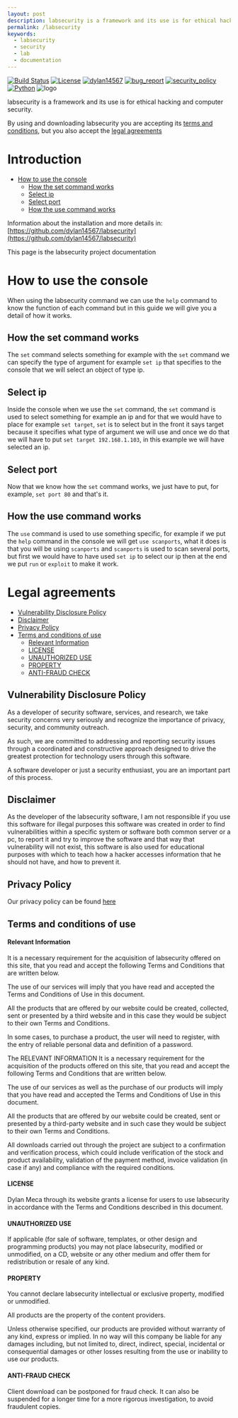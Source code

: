 ```yaml
---
layout: post
description: labsecurity is a framework and its use is for ethical hacking and computer security
permalink: /labsecurity
keywords:
  - labsecurity
  - security
  - lab
  - documentation
---
```


[![Build Status](https://img.shields.io/github/stars/dylan14567/labsecurity.svg)](https://github.com/dylan14567/labsecurity)
[![License](https://img.shields.io/github/license/dylan14567/labsecurity.svg)](https://github.com/dylan14567/labsecurity/blob/main/LICENSE)
[![dylan14567](https://img.shields.io/badge/author-dylan14567-green.svg)](https://github.com/dylan14567)
[![bug_report](https://img.shields.io/badge/bug-report-red.svg)](https://github.com/dylan14567/labsecurity/blob/main/.github/ISSUE_TEMPLATE/bug_report.md)
[![security_policy](https://img.shields.io/badge/security-policy-cyan.svg)](https://github.com/dylan14567/labsecurity/blob/main/.github/SECURITY.md)
[![Python](https://img.shields.io/badge/language-Python%20-yellow.svg)](https://www.python.org)
![logo](https://raw.githubusercontent.com/dylan14567/labsecurity/main/.github/icon.jpg)

labsecurity is a framework and its use is for ethical hacking and computer security.

By using and downloading labsecurity you are accepting its [terms and conditions](https://dylan14567.github.io/labsecurity/about#terms-and-conditions-of-use), but you also accept the [legal agreements](about)

# Introduction

- [How to use the console](#how-to-use-the-console)
  - [How the set command works](#how-the-set-command-works)
  - [Select ip](#select-ip)
  - [Select port](#select-port)
  - [How the use command works](#how-the-use-command-works)

Information about the installation and more details in: [https://github.com/dylan14567/labsecurity](https://github.com/dylan14567/labsecurity)

This page is the labsecurity project documentation

# How to use the console 

When using the labsecurity command we can use the ``` help ``` command to know the function of each command but in this guide we will give you a detail of how it works.

## How the set command works

The ``` set ``` command selects something for example with the ``` set ``` command we can specify the type of argument for example ``` set ip ``` that specifies to the console that we will select an object of type ip.

## Select ip

Inside the console when we use the ``` set ``` command, the ``` set ``` command is used to select something for example an ip and for that we would have to place for example ``` set target ```, ``` set ``` is to select but in the front it says target because it specifies what type of argument we will use and once we do that we will have to put ``` set target 192.168.1.103 ```, in this example we will have selected an ip.

## Select port

Now that we know how the ``` set ``` command works, we just have to put, for example, ``` set port 80 ``` and that's it.

## How the use command works

The ``` use ``` command is used to use something specific, for example if we put the ``` help ``` command in the console we will get ``` use scanports ```, what it does is that you will be using ``` scanports ``` and ``` scanports ``` is used to scan several ports, but first we would have to have used ``` set ip ``` to select our ip then at the end we put ``` run ``` or ``` exploit ``` to make it work.

# Legal agreements

- [Vulnerability Disclosure Policy](#vulnerability-disclosure-policy)
- [Disclaimer](#disclaimer)
- [Privacy Policy](#privacy-policy)
- [Terms and conditions of use](#terms-and-conditions-of-use)
   - [Relevant Information](#relevant-information)
   - [LICENSE](#license)
   - [UNAUTHORIZED USE](#unauthorized-use)
   - [PROPERTY](#property)
   - [ANTI-FRAUD CHECK](#anti-fraud-check)

## Vulnerability Disclosure Policy

As a developer of security software, services, and research, we take security concerns very seriously and recognize the importance of privacy, security, and community outreach. 

As such, we are committed to addressing and reporting security issues through a coordinated and constructive approach designed to drive the greatest protection for technology users through this software.

A software developer or just a security enthusiast, you are an important part of this process.

## Disclaimer

As the developer of the labsecurity software, I am not responsible if you use this software for illegal purposes this software was created in order to find vulnerabilities within a specific system or software both common server or a pc, to report it and try to improve the software and that way that vulnerability will not exist, this software is also used for educational purposes with which to teach how a hacker accesses information that he should not have, and how to prevent it.

## Privacy Policy

Our privacy policy can be found [here](https://dylan14567.github.io/politica-de-privacidad)

## Terms and conditions of use

#### Relevant Information

It is a necessary requirement for the acquisition of labsecurity offered on this site, that you read and accept the following Terms and Conditions that are written below. 

The use of our services will imply that you have read and accepted the Terms and Conditions of Use in this document. 

All the products that are offered by our website could be created, collected, sent or presented by a third website and in this case they would be subject to their own Terms and Conditions.

In some cases, to purchase a product, the user will need to register, with the entry of reliable personal data and definition of a password. 

The RELEVANT INFORMATION It is a necessary requirement for the acquisition of the products offered on this site, that you read and accept the following Terms and Conditions that are written below. 

The use of our services as well as the purchase of our products will imply that you have read and accepted the Terms and Conditions of Use in this document.

All the products that are offered by our website could be created, sent or presented by a third-party website and in such case they would be subject to their own Terms and Conditions. 

All downloads carried out through the project are subject to a confirmation and verification process, which could include verification of the stock and product availability, validation of the payment method, invoice validation (in case if any) and compliance with the required conditions.

#### LICENSE

Dylan Meca through its website grants a license for users to use labsecurity in accordance with the Terms and Conditions described in this document.

#### UNAUTHORIZED USE 

If applicable (for sale of software, templates, or other design and programming products) you may not place labsecurity, modified or unmodified, on a CD, website or any other medium and offer them for redistribution or resale of any kind.

#### PROPERTY

You cannot declare labsecurity intellectual or exclusive property, modified or unmodified. 

All products are the property of the content providers. 

Unless otherwise specified, our products are provided without warranty of any kind, express or implied. In no way will this company be liable for any damages including, but not limited to, direct, indirect, special, incidental or consequential damages or other losses resulting from the use or inability to use our products.

#### ANTI-FRAUD CHECK 

Client download can be postponed for fraud check. It can also be suspended for a longer time for a more rigorous investigation, to avoid fraudulent copies.
